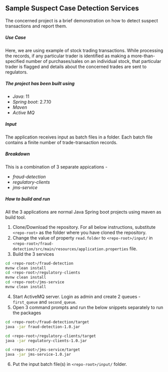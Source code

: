 ## Sample Suspect Case Detection Services
The concerned project is a brief demonstration on how to detect suspect transactions and report them.


##### Use Case
Here, we are using example of stock trading transactions. 
While processing the records, if any particular trader is identified as making a more-than-specified number of purchases/sales on an individual stock, that particular trader is flagged and details about the concerned trades are sent to regulators.


##### The project has been built using
- _Java_: 11
- _Spring boot_: 2.7.10
- _Maven_
- _Active MQ_ 


##### Input
The application receives input as batch files in a folder. Each batch file contains a finite number of trade-transaction records.



##### Breakdown
This is a combination of 3 separate appications - 
- _fraud-detection_
- _regulatory-clients_
- _jms-service_



##### How to build and run
All the 3 applications are normal Java Spring boot projects using maven as build tool. 
1. Clone/Download the repository. For all below instructions, substitute `<repo-root>` as the folder where you have cloned the repository.
2. Change the value of property `read.folder` to `<repo-root>/input/` in `<repo-root>/fraud-detection/src/main/resources/application.properties` file.
3. Build the 3 services
```sh
cd <repo-root>/fraud-detection
mvnw clean install
cd <repo-root>/regulatory-clients
mvnw clean install
cd <repo-root>/jms-service
mvnw clean install
```
4. Start ActiveMQ server. Login as admin and create 2 queues - `first_queue` and `second_queue`.
5. Open 3 command prompts and run the below snippets separately to run the packages
```sh
cd <repo-root>/fraud-detection/target
java -jar fraud-detection-1.0.jar
```
```sh
cd <repo-root>/regulatory-clients/target
java -jar regulatory-clients-1.0.jar
```
```sh
cd <repo-root>/jms-service/target
java -jar jms-service-1.0.jar
```
6. Put the input batch file(s) in `<repo-root>/input/` folder.

